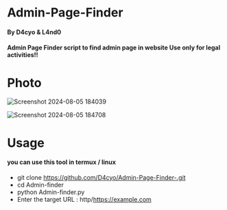 # Admin-Page-Finder
#### By D4cyo & L4nd0
#### Admin Page Finder script to find admin page in website Use only for legal activities!!


# Photo

![Screenshot 2024-08-05 184039](https://github.com/user-attachments/assets/9bff2a54-0eba-47af-b298-1deb5a336657)

![Screenshot 2024-08-05 184708](https://github.com/user-attachments/assets/1832ffcc-9d21-4967-9817-c8eeaa8f9c75)

# Usage 
#### you can use this tool in termux / linux

- git clone https://github.com/D4cyo/Admin-Page-Finder-.git
- cd Admin-finder
- python Admin-finder.py 
- Enter the target URL : http/https://example.com
